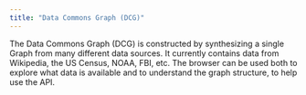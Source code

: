 ```yaml
---
title: "Data Commons Graph (DCG)"
---
```


The Data Commons Graph (DCG) is constructed by synthesizing a single Graph from many different data sources. It currently contains data from Wikipedia, the US Census, NOAA, FBI, etc. The browser can be used both to explore what data is available and to understand the graph structure, to help use the API.

